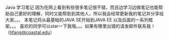 Java 学习笔记
因为在网上看到有些很多笔记很不错，而且边学习边做笔记也能帮助自己更好的理解，同时又能帮助到其他人，所以我会经常更新我的笔记并分享给大家。。。
本笔记将从最基础的JAVA SE开始到JAVA EE 以及后面的一系列框架。。。
喜欢的同学可以star一下我哦。。。如果有哪里出错的请发邮件联系我！（hfang@coastal.edu）

